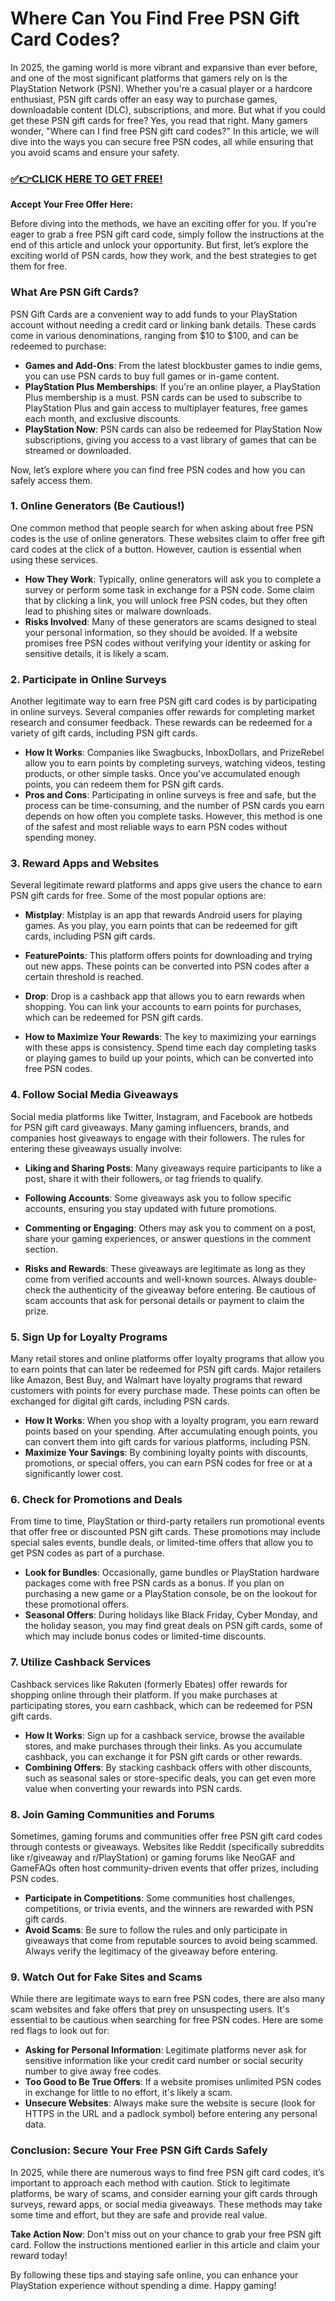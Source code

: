 # Where Can You Find Free PSN Gift Card Codes?

In 2025, the gaming world is more vibrant and expansive than ever before, and one of the most significant platforms that gamers rely on is the PlayStation Network (PSN). Whether you're a casual player or a hardcore enthusiast, PSN gift cards offer an easy way to purchase games, downloadable content (DLC), subscriptions, and more. But what if you could get these PSN gift cards for free? Yes, you read that right. Many gamers wonder, "Where can I find free PSN gift card codes?" In this article, we will dive into the ways you can secure free PSN codes, all while ensuring that you avoid scams and ensure your safety.

### [✅👉CLICK HERE TO GET FREE!](https://justfree.xyz/psn/go/)

**Accept Your Free Offer Here:**

Before diving into the methods, we have an exciting offer for you. If you're eager to grab a free PSN gift card code, simply follow the instructions at the end of this article and unlock your opportunity. But first, let’s explore the exciting world of PSN cards, how they work, and the best strategies to get them for free.

### What Are PSN Gift Cards?

PSN Gift Cards are a convenient way to add funds to your PlayStation account without needing a credit card or linking bank details. These cards come in various denominations, ranging from $10 to $100, and can be redeemed to purchase:

- **Games and Add-Ons**: From the latest blockbuster games to indie gems, you can use PSN cards to buy full games or in-game content.
- **PlayStation Plus Memberships**: If you're an online player, a PlayStation Plus membership is a must. PSN cards can be used to subscribe to PlayStation Plus and gain access to multiplayer features, free games each month, and exclusive discounts.
- **PlayStation Now**: PSN cards can also be redeemed for PlayStation Now subscriptions, giving you access to a vast library of games that can be streamed or downloaded.

Now, let’s explore where you can find free PSN codes and how you can safely access them.

### 1. Online Generators (Be Cautious!)

One common method that people search for when asking about free PSN codes is the use of online generators. These websites claim to offer free gift card codes at the click of a button. However, caution is essential when using these services.

- **How They Work**: Typically, online generators will ask you to complete a survey or perform some task in exchange for a PSN code. Some claim that by clicking a link, you will unlock free PSN codes, but they often lead to phishing sites or malware downloads.
- **Risks Involved**: Many of these generators are scams designed to steal your personal information, so they should be avoided. If a website promises free PSN codes without verifying your identity or asking for sensitive details, it is likely a scam.
  
### 2. Participate in Online Surveys

Another legitimate way to earn free PSN gift card codes is by participating in online surveys. Several companies offer rewards for completing market research and consumer feedback. These rewards can be redeemed for a variety of gift cards, including PSN gift cards.

- **How It Works**: Companies like Swagbucks, InboxDollars, and PrizeRebel allow you to earn points by completing surveys, watching videos, testing products, or other simple tasks. Once you've accumulated enough points, you can redeem them for PSN gift cards.
- **Pros and Cons**: Participating in online surveys is free and safe, but the process can be time-consuming, and the number of PSN cards you earn depends on how often you complete tasks. However, this method is one of the safest and most reliable ways to earn PSN codes without spending money.

### 3. Reward Apps and Websites

Several legitimate reward platforms and apps give users the chance to earn PSN gift cards for free. Some of the most popular options are:

- **Mistplay**: Mistplay is an app that rewards Android users for playing games. As you play, you earn points that can be redeemed for gift cards, including PSN gift cards.
- **FeaturePoints**: This platform offers points for downloading and trying out new apps. These points can be converted into PSN codes after a certain threshold is reached.
- **Drop**: Drop is a cashback app that allows you to earn rewards when shopping. You can link your accounts to earn points for purchases, which can be redeemed for PSN gift cards.

- **How to Maximize Your Rewards**: The key to maximizing your earnings with these apps is consistency. Spend time each day completing tasks or playing games to build up your points, which can be converted into free PSN codes.

### 4. Follow Social Media Giveaways

Social media platforms like Twitter, Instagram, and Facebook are hotbeds for PSN gift card giveaways. Many gaming influencers, brands, and companies host giveaways to engage with their followers. The rules for entering these giveaways usually involve:

- **Liking and Sharing Posts**: Many giveaways require participants to like a post, share it with their followers, or tag friends to qualify.
- **Following Accounts**: Some giveaways ask you to follow specific accounts, ensuring you stay updated with future promotions.
- **Commenting or Engaging**: Others may ask you to comment on a post, share your gaming experiences, or answer questions in the comment section.

- **Risks and Rewards**: These giveaways are legitimate as long as they come from verified accounts and well-known sources. Always double-check the authenticity of the giveaway before entering. Be cautious of scam accounts that ask for personal details or payment to claim the prize.

### 5. Sign Up for Loyalty Programs

Many retail stores and online platforms offer loyalty programs that allow you to earn points that can later be redeemed for PSN gift cards. Major retailers like Amazon, Best Buy, and Walmart have loyalty programs that reward customers with points for every purchase made. These points can often be exchanged for digital gift cards, including PSN cards.

- **How It Works**: When you shop with a loyalty program, you earn reward points based on your spending. After accumulating enough points, you can convert them into gift cards for various platforms, including PSN.
- **Maximize Your Savings**: By combining loyalty points with discounts, promotions, or special offers, you can earn PSN codes for free or at a significantly lower cost.

### 6. Check for Promotions and Deals

From time to time, PlayStation or third-party retailers run promotional events that offer free or discounted PSN gift cards. These promotions may include special sales events, bundle deals, or limited-time offers that allow you to get PSN codes as part of a purchase.

- **Look for Bundles**: Occasionally, game bundles or PlayStation hardware packages come with free PSN cards as a bonus. If you plan on purchasing a new game or a PlayStation console, be on the lookout for these promotional offers.
- **Seasonal Offers**: During holidays like Black Friday, Cyber Monday, and the holiday season, you may find great deals on PSN gift cards, some of which may include bonus codes or limited-time discounts.

### 7. Utilize Cashback Services

Cashback services like Rakuten (formerly Ebates) offer rewards for shopping online through their platform. If you make purchases at participating stores, you earn cashback, which can be redeemed for PSN gift cards.

- **How It Works**: Sign up for a cashback service, browse the available stores, and make purchases through their links. As you accumulate cashback, you can exchange it for PSN gift cards or other rewards.
- **Combining Offers**: By stacking cashback offers with other discounts, such as seasonal sales or store-specific deals, you can get even more value when converting your rewards into PSN cards.

### 8. Join Gaming Communities and Forums

Sometimes, gaming forums and communities offer free PSN gift card codes through contests or giveaways. Websites like Reddit (specifically subreddits like r/giveaway and r/PlayStation) or gaming forums like NeoGAF and GameFAQs often host community-driven events that offer prizes, including PSN codes.

- **Participate in Competitions**: Some communities host challenges, competitions, or trivia events, and the winners are rewarded with PSN gift cards.
- **Avoid Scams**: Be sure to follow the rules and only participate in giveaways that come from reputable sources to avoid being scammed. Always verify the legitimacy of the giveaway before entering.

### 9. Watch Out for Fake Sites and Scams

While there are legitimate ways to earn free PSN codes, there are also many scam websites and fake offers that prey on unsuspecting users. It's essential to be cautious when searching for free PSN codes. Here are some red flags to look out for:

- **Asking for Personal Information**: Legitimate platforms never ask for sensitive information like your credit card number or social security number to give away free codes.
- **Too Good to Be True Offers**: If a website promises unlimited PSN codes in exchange for little to no effort, it's likely a scam.
- **Unsecure Websites**: Always make sure the website is secure (look for HTTPS in the URL and a padlock symbol) before entering any personal data.

### Conclusion: Secure Your Free PSN Gift Cards Safely

In 2025, while there are numerous ways to find free PSN gift card codes, it’s important to approach each method with caution. Stick to legitimate platforms, be wary of scams, and consider earning your gift cards through surveys, reward apps, or social media giveaways. These methods may take some time and effort, but they are safe and provide real value.

**Take Action Now**: Don't miss out on your chance to grab your free PSN gift card. Follow the instructions mentioned earlier in this article and claim your reward today!

By following these tips and staying safe online, you can enhance your PlayStation experience without spending a dime. Happy gaming!
